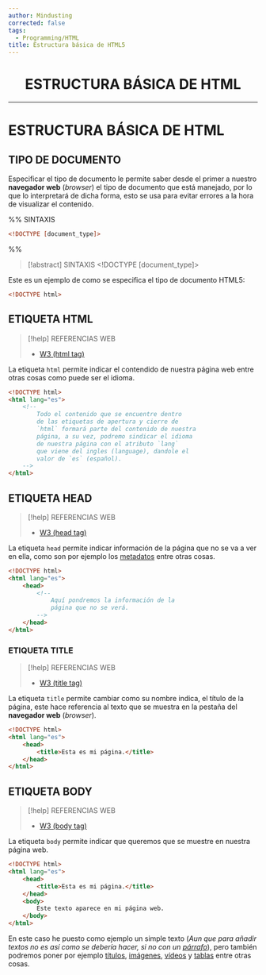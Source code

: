 ```yaml
---
author: Mindusting
corrected: false
tags:
  - Programming/HTML
title: Estructura básica de HTML5
---
```


<h1 align="center">ESTRUCTURA BÁSICA DE HTML</h1>

---

# ESTRUCTURA BÁSICA DE HTML

## TIPO DE DOCUMENTO

Especificar el tipo de documento le permite saber desde el primer a nuestro **navegador web** (*browser*) el tipo de documento que está manejado, por lo que lo interpretará de dicha forma, esto se usa para evitar errores a la hora de visualizar el contenido.

%%
SINTAXIS

```html
<!DOCTYPE [document_type]>
```
%%

>[!abstract] SINTAXIS
>\<!<span class="key-word-color">DOCTYPE</span> <span class="italic variable-color">[document_type]</span>\>

Este es un ejemplo de como se especifica el tipo de documento HTML5:

```html
<!DOCTYPE html>
```

## ETIQUETA HTML

> [!help] REFERENCIAS WEB
> - [W3 (html tag)](https://www.w3schools.com/tags/tag_html.asp)

La etiqueta `html` permite indicar el contendido de nuestra página web entre otras cosas como puede ser el idioma.

```html
<!DOCTYPE html>
<html lang="es">
    <!--
        Todo el contenido que se encuentre dentro
        de las etiquetas de apertura y cierre de
        `html` formará parte del contenido de nuestra
        página, a su vez, podremo sindicar el idioma
        de nuestra página con el atributo `lang`
        que viene del ingles (language), dandole el
        valor de `es` (español). 
    -->
</html>
```

## ETIQUETA HEAD

> [!help] REFERENCIAS WEB
> - [W3 (head tag)](https://www.w3schools.com/tags/tag_head.asp)

La etiqueta `head` permite indicar información de la página que no se va a ver en ella, como son por ejemplo los [metadatos](html_meta.md) entre otras cosas.

```html
<!DOCTYPE html>
<html lang="es">
    <head>
        <!--
            Aquí pondremos la información de la
            página que no se verá.
        -->
    </head>
</html>
```

### ETIQUETA TITLE

> [!help] REFERENCIAS WEB
> - [W3 (title tag)](https://www.w3schools.com/tags/tag_title.asp)

La etiqueta `title` permite cambiar como su nombre indica, el título de la página, este hace referencia al texto que se muestra en la pestaña del **navegador web** (*browser*).

```html
<!DOCTYPE html>
<html lang="es">
    <head>
        <title>Esta es mi página.</title>
    </head>
</html>
```

## ETIQUETA BODY

> [!help] REFERENCIAS WEB
> - [W3 (body tag)](https://www.w3schools.com/tags/tag_body.asp)

La etiqueta `body` permite indicar que queremos que se muestre en nuestra página web.


```html
<!DOCTYPE html>
<html lang="es">
    <head>
        <title>Esta es mi página.</title>
    </head>
    <body>
        Este texto aparece en mi página web.
    </body>
</html>
```

En este caso he puesto como ejemplo un simple texto (*Aun que para añadir textos no es así como se debería hacer, si no con un [párrafo](html_text_format.md)*), pero también podremos poner por ejemplo [títulos](html_headers.md), [imágenes](html_img.md), [vídeos](html_videos.md) y [tablas](html_tables.md) entre otras cosas.
